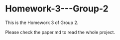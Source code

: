 # Homework-3---Group-2

This is the Homework 3 of Group 2.

Please check the paper.md to read the whole project.
